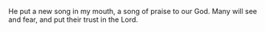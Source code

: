 He put a new song in my mouth, a song of praise to our God. Many will see and fear, and put their trust in the Lord.
